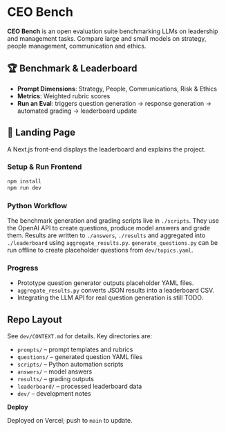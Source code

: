 # CEO Bench

**CEO Bench** is an open evaluation suite benchmarking LLMs on leadership and management tasks. Compare large and small models on strategy, people management, communication and ethics.

## 🏆 Benchmark & Leaderboard

- **Prompt Dimensions**: Strategy, People, Communications, Risk & Ethics
- **Metrics**: Weighted rubric scores
- **Run an Eval**: triggers question generation → response generation → automated grading → leaderboard update

## 🚀 Landing Page

A Next.js front-end displays the leaderboard and explains the project.

### Setup & Run Frontend

```bash
npm install
npm run dev
```

### Python Workflow

The benchmark generation and grading scripts live in `./scripts`.
They use the OpenAI API to create questions, produce model answers and grade them.
Results are written to `./answers`, `./results` and aggregated into `./leaderboard` using `aggregate_results.py`.
`generate_questions.py` can be run offline to create placeholder questions from `dev/topics.yaml`.

### Progress

- Prototype question generator outputs placeholder YAML files.
- `aggregate_results.py` converts JSON results into a leaderboard CSV.
- Integrating the LLM API for real question generation is still TODO.

## Repo Layout

See `dev/CONTEXT.md` for details. Key directories are:

- `prompts/` – prompt templates and rubrics
- `questions/` – generated question YAML files
- `scripts/` – Python automation scripts
- `answers/` – model answers
- `results/` – grading outputs
- `leaderboard/` – processed leaderboard data
- `dev/` – development notes

**Deploy**

Deployed on Vercel; push to `main` to update.
